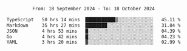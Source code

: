 <div align="center">
<p style="text-align: center;">
<!--START_SECTION:waka-->

```txt
From: 18 September 2024 - To: 18 October 2024

TypeScript   50 hrs 14 mins  ███████████▒░░░░░░░░░░░░░   45.11 %
Markdown     35 hrs 27 mins  ████████░░░░░░░░░░░░░░░░░   31.84 %
JSON         4 hrs 53 mins   █░░░░░░░░░░░░░░░░░░░░░░░░   04.39 %
Go           4 hrs 42 mins   █░░░░░░░░░░░░░░░░░░░░░░░░   04.23 %
YAML         3 hrs 20 mins   ▓░░░░░░░░░░░░░░░░░░░░░░░░   02.99 %
```

<!--END_SECTION:waka-->
</p>
</div>
